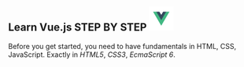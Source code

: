 ## Learn Vue.js STEP BY STEP <img src="https://raw.githubusercontent.com/vuejs/art/master/logo.png" width=50px title="Learn Vue.js STEP BY STEP">

Before you get started, you need to have fundamentals in HTML, CSS, JavaScript.
Exactly in _HTML5_, _CSS3_, _EcmaScript 6_.
